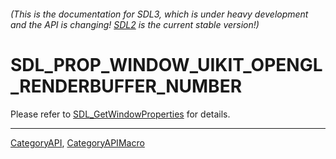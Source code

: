 ###### (This is the documentation for SDL3, which is under heavy development and the API is changing! [SDL2](https://wiki.libsdl.org/SDL2/) is the current stable version!)
# SDL_PROP_WINDOW_UIKIT_OPENGL_RENDERBUFFER_NUMBER

Please refer to [SDL_GetWindowProperties](SDL_GetWindowProperties) for details.

----
[CategoryAPI](CategoryAPI), [CategoryAPIMacro](CategoryAPIMacro)

